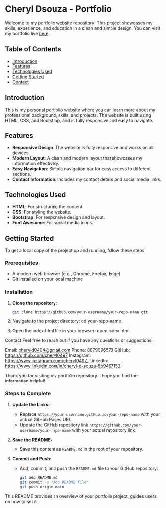 # Cheryl Dsouza - Portfolio

Welcome to my portfolio website repository! This project showcases my skills, experience, and education in a clean and simple design. You can visit my portfolio live [here](https://cheryl0497.github.io/Portfolio/).

## Table of Contents
- [Introduction](#introduction)
- [Features](#features)
- [Technologies Used](#technologies-used)
- [Getting Started](#getting-started)
- [Contact](#contact)

## Introduction
This is my personal portfolio website where you can learn more about my professional background, skills, and projects. The website is built using HTML, CSS, and Bootstrap, and is fully responsive and easy to navigate.

## Features
- **Responsive Design**: The website is fully responsive and works on all devices.
- **Modern Layout**: A clean and modern layout that showcases my information effectively.
- **Easy Navigation**: Simple navigation bar for easy access to different sections.
- **Contact Information**: Includes my contact details and social media links.

## Technologies Used
- **HTML**: For structuring the content.
- **CSS**: For styling the website.
- **Bootstrap**: For responsive design and layout.
- **Font Awesome**: For social media icons.

## Getting Started
To get a local copy of the project up and running, follow these steps:

### Prerequisites
- A modern web browser (e.g., Chrome, Firefox, Edge)
- Git installed on your local machine

### Installation
1. **Clone the repository:**
   ```sh
   git clone https://github.com/your-username/your-repo-name.git

2. Navigate to the project directory:
  cd your-repo-name

3. Open the index.html file in your browser:
  open index.html

Contact
Feel free to reach out if you have any questions or suggestions!

Email: cheryld0404@gmail.com
Phone: 8879096578
GitHub: https://github.com/cheryl0497
Instagram: https://www.instagram.com/cheryl0497_
LinkedIn: https://www.linkedin.com/in/cheryl-d-souza-5b9497152

Thank you for visiting my portfolio repository. I hope you find the information helpful!


### Steps to Complete

1. **Update the Links:**
   - Replace `https://your-username.github.io/your-repo-name` with your actual GitHub Pages URL.
   - Update the GitHub repository link `https://github.com/your-username/your-repo-name` with your actual repository link.

2. **Save the README:**
   - Save this content as `README.md` in the root of your repository.

3. **Commit and Push:**
   - Add, commit, and push the `README.md` file to your GitHub repository:
     ```sh
     git add README.md
     git commit -m "Add README file"
     git push origin main
     ```

This README provides an overview of your portfolio project, guides users on how to set it 
